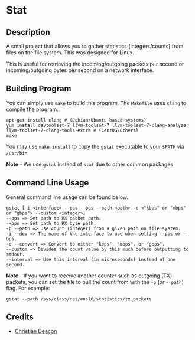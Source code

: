 # Stat
## Description
A small project that allows you to gather statistics (integers/counts) from files on the file system. This was designed for Linux.

This is useful for retrieving the incoming/outgoing packets per second or incoming/outgoing bytes per second on a network interface.

## Building Program
You can simply use `make` to build this program. The `Makefile` uses `clang` to compile the program.

```
apt-get install clang # (Debian/Ubuntu-based systems)
yum install devtoolset-7 llvm-toolset-7 llvm-toolset-7-clang-analyzer llvm-toolset-7-clang-tools-extra # (CentOS/Others)
make
```

You may use `make install` to copy the `gstat` executable to your `$PATH` via `/usr/bin`.

**Note** - We use `gstat` instead of `stat` due to other common packages.

## Command Line Usage
General command line usage can be found below.

```
gstat [-i <interface> --pps --bps --path <path> -c <"kbps" or "mbps" or "gbps"> --custom <integer>]
--pps => Set path to RX packet path.
--bps => Set path to RX byte path.
-p --path => Use count (integer) from a given path on file system.
-i --dev => The name of the interface to use when setting --pps or --bps.
-c --convert => Convert to either "kbps", "mbps", or "gbps".
--custom => Divides the count value by this much before outputting to stdout.
--interval => Use this interval (in microseconds) instead of one second.
```

**Note** - If you want to receive another counter such as outgoing (TX) packets, you can set the file to pull the count from with the `-p` (or `--path`) flag. For example:

```
gstat --path /sys/class/net/ens18/statistics/tx_packets
```

## Credits
* [Christian Deacon](https://github.com/gamemann)
